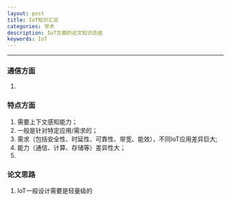 ```yaml
---
layout: post
title: IoT知识汇总
categories: 学术
description: IoT方面的论文知识总结
keywords: IoT
---
```


___

### 通信方面

1. ​

### 特点方面

1. 需要上下文感知能力；
2. 一般是针对特定应用/需求的；
3. 需求（包括安全性、时延性、可靠性、带宽、能效），不同IoT应用差异巨大;
4. 能力（通信、计算、存储等）差异性大；
5. ​

### 论文思路

1. IoT一般设计需要是轻量级的

